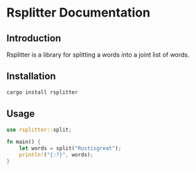# Rsplitter Documentation

## Introduction

Rsplitter is a library for splitting a words into a joint list of words.

## Installation

```bash
cargo install rsplitter
```

## Usage

```rust
use rsplitter::split;

fn main() {
    let words = split("Rustisgreat");
    println!("{:?}", words);
}
```

